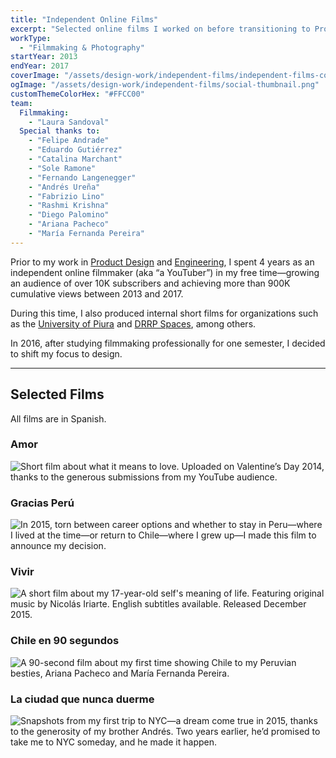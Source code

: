 ```yaml
---
title: "Independent Online Films"
excerpt: "Selected online films I worked on before transitioning to Product Design & Engineering."
workType:
  - "Filmmaking & Photography"
startYear: 2013
endYear: 2017
coverImage: "/assets/design-work/independent-films/independent-films-cover.mp4"
ogImage: "/assets/design-work/independent-films/social-thumbnail.png"
customThemeColorHex: "#FFCC00"
team:
  Filmmaking:
    - "Laura Sandoval"
  Special thanks to:
    - "Felipe Andrade"
    - "Eduardo Gutiérrez"
    - "Catalina Marchant"
    - "Sole Ramone"
    - "Fernando Langenegger"
    - "Andrés Ureña"
    - "Fabrizio Lino"
    - "Rashmi Krishna"
    - "Diego Palomino"
    - "Ariana Pacheco"
    - "María Fernanda Pereira"
---
```


Prior to my work in [Product Design](/work/discipline/product-design) and [Engineering](/work/discipline/engineering), I spent 4 years as an independent online filmmaker (aka “a YouTuber”) in my free time—growing an audience of over 10K subscribers and achieving more than 900K cumulative views between 2013 and 2017.

During this time, I also produced internal short films for organizations such as the [University of Piura](https://en.wikipedia.org/wiki/University_of_Piura) and [DRRP Spaces](https://drrpspaces.com), among others.

In 2016, after studying filmmaking professionally for one semester, I decided to shift my focus to design.

---

## Selected Films
All films are in Spanish.

### Amor

![Short film about what it means to love. Uploaded on Valentine’s Day 2014, thanks to the generous submissions from my YouTube audience.](https://www.youtube.com/watch?v=w9F0JqXIJt8)

### Gracias Perú

![In 2015, torn between career options and whether to stay in Peru—where I lived at the time—or return to Chile—where I grew up—I made this film to announce my decision.](https://www.youtube.com/watch?v=sdd1s1-nGZI)

### Vivir

![A short film about my 17-year-old self's meaning of life. Featuring original music by [Nicolás Iriarte](https://nicolicio.bandcamp.com). English subtitles available. Released December 2015.](https://www.youtube.com/watch?v=8ah3k3XoTIQ)

### Chile en 90 segundos

![A 90-second film about my first time showing Chile to my Peruvian besties, Ariana Pacheco and María Fernanda Pereira.](https://www.youtube.com/watch?v=XUJHtzfDJFo)

### La ciudad que nunca duerme

![Snapshots from my first trip to NYC—a dream come true in 2015, thanks to the generosity of my brother Andrés. Two years earlier, he’d promised to take me to NYC someday, and he made it happen.](https://www.youtube.com/watch?v=ieEVHVLfH7s)